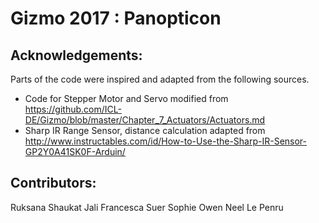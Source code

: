 # Gizmo 2017 : Panopticon

## Acknowledgements:

Parts of the code were inspired and adapted from the following sources. 
- Code for Stepper Motor and Servo modified from https://github.com/ICL-DE/Gizmo/blob/master/Chapter_7_Actuators/Actuators.md
- Sharp IR Range Sensor, distance calculation adapted from http://www.instructables.com/id/How-to-Use-the-Sharp-IR-Sensor-GP2Y0A41SK0F-Arduin/ 

## Contributors:

Ruksana Shaukat Jali
Francesca Suer
Sophie Owen 
Neel Le Penru

